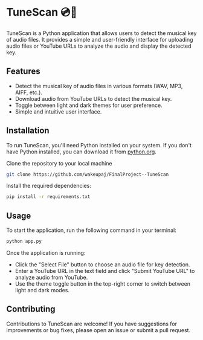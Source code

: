 # TuneScan 💿🎹

TuneScan is a Python application that allows users to detect the musical key of audio files. It provides a simple and user-friendly interface for uploading audio files or YouTube URLs to analyze the audio and display the detected key.

## Features

- Detect the musical key of audio files in various formats (WAV, MP3, AIFF, etc.).
- Download audio from YouTube URLs to detect the musical key.
- Toggle between light and dark themes for user preference.
- Simple and intuitive user interface.

## Installation

To run TuneScan, you'll need Python installed on your system. If you don't have Python installed, you can download it from [python.org](https://www.python.org/downloads/).

Clone the repository to your local machine
```bash
git clone https://github.com/wakeupaj/FinalProject--TuneScan
```

Install the required dependencies:
```bash
pip install -r requirements.txt
```

## Usage

To start the application, run the following command in your terminal:
```py
python app.py
```

Once the application is running:
- Click the "Select File" button to choose an audio file for key detection.
- Enter a YouTube URL in the text field and click "Submit YouTube URL" to analyze audio from YouTube.
- Use the theme toggle button in the top-right corner to switch between light and dark modes.

## Contributing

Contributions to TuneScan are welcome! If you have suggestions for improvements or bug fixes, please open an issue or submit a pull request.





